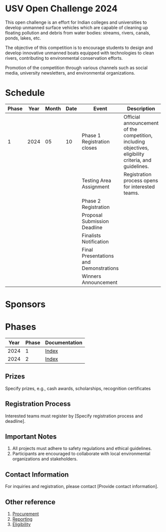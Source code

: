# USV Open Challenge  2024

This open challenge is an effort for Indian colleges and universities to develop unmanned surface vehicles which are capable of cleaning up floating pollution and debris from water bodies: streams, rivers, canals, ponds, lakes, etc.  

The objective of this competition is to encourage students to design and develop innovative unmanned boats equipped with technologies to clean rivers, contributing to environmental conservation efforts.

Promotion of the competition through various channels such as social media, university newsletters, and environmental organizations.

# Schedule

| Phase | Year | Month | Date | Event                                  | Description                                                                                           |
| ----- | ---- | ----- | ---- | -------------------------------------- | ----------------------------------------------------------------------------------------------------- |
| 1     | 2024 | 05    | 10   | Phase 1 Registration closes            | Official announcement of the competition, including objectives, eligibility criteria, and guidelines. |
|       |      |       |      | Testing Area Assignment                | Registration process opens for interested teams.                                                      |
|       |      |       |      | Phase 2 Registration                   |                                                                                                       |
|       |      |       |      | Proposal Submission Deadline           |                                                                                                       |
|       |      |       |      | Finalists Notification                 |                                                                                                       |
|       |      |       |      | Final Presentations and Demonstrations |                                                                                                       |
|       |      |       |      | Winners Announcement                   |                                                                                                       |

# Sponsors

# Phases

| Year | Phase | Documentation              |
| ---- | ----- | -------------------------- |
| 2024 | 1     | [Index](./phase1/index.md) |
| 2024 | 2     | [Index](./phase2/index.md) |

## Prizes

Specify prizes, e.g., cash awards, scholarships, recognition certificates

## Registration Process

Interested teams must register by [Specify registration process and deadline].

## Important Notes

1. All projects must adhere to safety regulations and ethical guidelines.
2. Participants are encouraged to collaborate with local environmental organizations and stakeholders.

## Contact Information

For inquiries and registration, please contact [Provide contact information].

## Other reference

1. [Procurement](./procurement.md)
2. [Reporting](./reporting.md)
3. [Eligibility](./eligibility.md)

